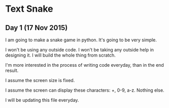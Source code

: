 # Text Snake

## Day 1 (17 Nov 2015)

I am going to make a snake game in python. It's going to be very simple. 

I won't be using any outside code. I won't be taking any outside help in designing it. I will build the whole thing from scratch.

I'm more interested in the process of writing code everyday, than in the end result.

I assume the screen size is fixed. 

I assume the screen can display these characters: +, 0-9, a-z. Nothing else.

I will be updating this file everyday.
